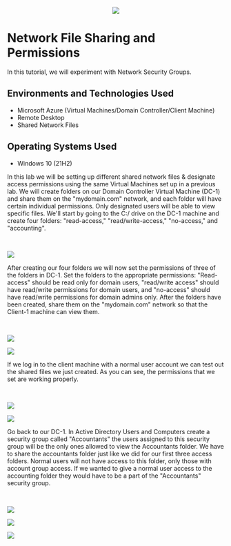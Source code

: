 <p align="center">
<img src="https://i.imgur.com/AeiqMDZ.png"/>
</p>

<h1>Network File Sharing and Permissions</h1>
In this tutorial, we will experiment with Network Security Groups. 
<br />

<h2>Environments and Technologies Used</h2>

- Microsoft Azure (Virtual Machines/Domain Controller/Client Machine)
- Remote Desktop
- Shared Network Files

<h2>Operating Systems Used </h2>

- Windows 10 (21H2)

</p>
<p>
In this lab we will be setting up different shared network files & designate access permissions using the same Virtual Machines set up in a previous lab. We will create folders on our Domain Controller Virtual Machine (DC-1) and share them on the "mydomain.com" network, and each folder will have certain individual permissions. Only designated users will be able to view specific files. We'll start by going to the C:/ drive on the DC-1 machine and create four folders: "read-access," "read/write-access," "no-access," and "accounting".
</p>
<br />

<p>
<img src="https://i.imgur.com/k70dozS.png"/>
</p>
<p>
After creating our four folders we will now set the permissions of three of the folders in DC-1. Set the folders to the appropriate permissions: "Read-access" should be read only for domain users, "read/write access" should have read/write permissions for domain users, and "no-access" should have read/write permissions for domain admins only. After the folders have been created, share them on the "mydomain.com" network so that the Client-1 machine can view them.
</p>
<br />

<p>
<img src="https://i.imgur.com/wcpB5Ex.png"/>
</p>
<img src="https://i.imgur.com/hku11Pt.png"/>
<p>
If we log in to the client machine with a normal user account we can test out the shared files we just created. As you can see, the permissions that we set are working properly.
</p>
<br />
<p>
<img src="https://i.imgur.com/CGQ8yaO.png"/>
</p>
<img src="https://i.imgur.com/f9TldBO.png"/>
<p>
</p>
Go back to our DC-1. In Active Directory Users and Computers create a security group called "Accountants" the users assigned to this security group will be the only ones allowed to view the Accountants folder. We have to share the accountants folder just like we did for our first three access folders. Normal users will not have access to this folder, only those with account group access. If we wanted to give a normal user access to the accounting folder they would have to be a part of the "Accountants" security group.
</p>
<br />
<p>
<img src="https://i.imgur.com/QADy92Z.png"/>
</p>
<img src="https://i.imgur.com/BUm3L2Q.png"/>
</p>
<img src="https://i.imgur.com/fH8fU7b.png"/>
